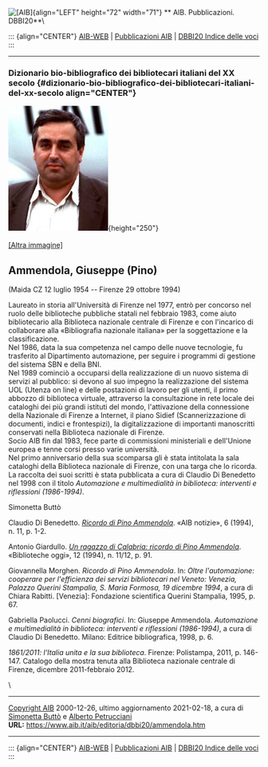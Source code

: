 ![\[AIB\]](/aib/wi/aibv72.gif){align="LEFT" height="72" width="71"}
** AIB. Pubblicazioni. DBBI20**\

::: {align="CENTER"}
[AIB-WEB](/) \| [Pubblicazioni AIB](/pubblicazioni/) \| [DBBI20 Indice
delle voci](dbbi20.htm)
:::

------------------------------------------------------------------------

### Dizionario bio-bibliografico dei bibliotecari italiani del XX secolo {#dizionario-bio-bibliografico-dei-bibliotecari-italiani-del-xx-secolo align="CENTER"}

![\[Ritratto\]](ammendola2.jpg){height="250"}\
\
[\[Altra immagine\]](ammendola.jpg)

## Ammendola, Giuseppe (Pino)

(Maida CZ 12 luglio 1954 -- Firenze 29 ottobre 1994)

Laureato in storia all\'Università di Firenze nel 1977, entrò per
concorso nel ruolo delle biblioteche pubbliche statali nel febbraio
1983, come aiuto bibliotecario alla Biblioteca nazionale centrale di
Firenze e con l\'incarico di collaborare alla «Bibliografia nazionale
italiana» per la soggettazione e la classificazione.\
Nel 1986, data la sua competenza nel campo delle nuove tecnologie, fu
trasferito al Dipartimento automazione, per seguire i programmi di
gestione del sistema SBN e della BNI.\
Nel 1989 cominciò a occuparsi della realizzazione di un nuovo sistema di
servizi al pubblico: si devono al suo impegno la realizzazione del
sistema UOL (Utenza on line) e delle postazioni di lavoro per gli
utenti, il primo abbozzo di biblioteca virtuale, attraverso la
consultazione in rete locale dei cataloghi dei più grandi istituti del
mondo, l\'attivazione della connessione della Nazionale di Firenze a
Internet, il piano Sidief (Scannerizzazione di documenti, indici e
frontespizi), la digitalizzazione di importanti manoscritti conservati
nella Biblioteca nazionale di Firenze.\
Socio AIB fin dal 1983, fece parte di commissioni ministeriali e
dell\'Unione europea e tenne corsi presso varie università.\
Nel primo anniversario della sua scomparsa gli è stata intitolata la
sala cataloghi della Biblioteca nazionale di Firenze, con una targa che
lo ricorda.\
La raccolta dei suoi scritti è stata pubblicata a cura di Claudio Di
Benedetto nel 1998 con il titolo *Automazione e multimedialità in
biblioteca: interventi e riflessioni (1986-1994)*.

Simonetta Buttò

Claudio Di Benedetto. *[Ricordo di Pino Ammendola](ammendola1.pdf)*.
«AIB notizie», 6 (1994), n. 11, p. 1-2.

Antonio Giardullo. *[Un ragazzo di Calabria: ricordo di Pino
Ammendola](http://www.bibliotecheoggi.it/1994/19941209101.PDF)*.
«Biblioteche oggi», 12 (1994), n. 11/12, p. 91.

Giovannella Morghen. *Ricordo di Pino Ammendola*. In: *Oltre
l\'automazione: cooperare per l\'efficienza dei servizi bibliotecari nel
Veneto: Venezia, Palazzo Querini Stampalia, S. Maria Formosa, 19
dicembre 1994*, a cura di Chiara Rabitti. \[Venezia\]: Fondazione
scientifica Querini Stampalia, 1995, p. 67.

Gabriella Paolucci. *Cenni biografici*. In: Giuseppe Ammendola.
*Automazione e multimedialità in biblioteca: interventi e riflessioni
(1986-1994)*, a cura di Claudio Di Benedetto. Milano: Editrice
bibliografica, 1998, p. 6.

*1861/2011: l\'Italia unita e la sua biblioteca*. Firenze: Polistampa,
2011, p. 146-147. Catalogo della mostra tenuta alla Biblioteca nazionale
centrale di Firenze, dicembre 2011-febbraio 2012.

\

------------------------------------------------------------------------

[Copyright AIB](/su-questo-sito/dichiarazione-di-copyright-aib-web/)
2000-12-26, ultimo aggiornamento 2021-02-18, a cura di [Simonetta
Buttò](/aib/redazione3.htm) e [Alberto
Petrucciani](/su-questo-sito/redazione-aib-web/)\
**URL:** https://www.aib.it/aib/editoria/dbbi20/ammendola.htm

------------------------------------------------------------------------

::: {align="CENTER"}
[AIB-WEB](/) \| [Pubblicazioni AIB](/pubblicazioni/) \| [DBBI20 Indice
delle voci](dbbi20.htm)
:::
